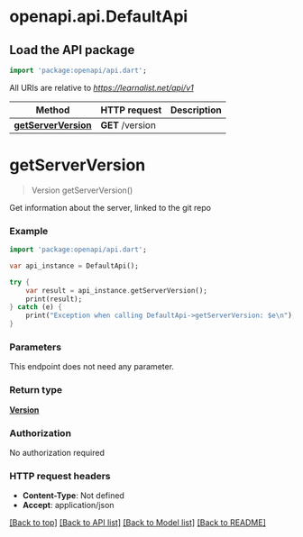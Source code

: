 # openapi.api.DefaultApi

## Load the API package
```dart
import 'package:openapi/api.dart';
```

All URIs are relative to *https://learnalist.net/api/v1*

Method | HTTP request | Description
------------- | ------------- | -------------
[**getServerVersion**](DefaultApi.md#getServerVersion) | **GET** /version | 


# **getServerVersion**
> Version getServerVersion()



Get information about the server, linked to the git repo

### Example 
```dart
import 'package:openapi/api.dart';

var api_instance = DefaultApi();

try { 
    var result = api_instance.getServerVersion();
    print(result);
} catch (e) {
    print("Exception when calling DefaultApi->getServerVersion: $e\n");
}
```

### Parameters
This endpoint does not need any parameter.

### Return type

[**Version**](Version.md)

### Authorization

No authorization required

### HTTP request headers

 - **Content-Type**: Not defined
 - **Accept**: application/json

[[Back to top]](#) [[Back to API list]](../README.md#documentation-for-api-endpoints) [[Back to Model list]](../README.md#documentation-for-models) [[Back to README]](../README.md)

